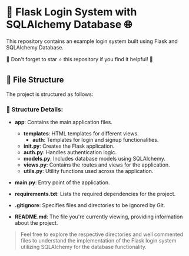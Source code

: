 # 🌟 Flask Login System with SQLAlchemy Database 🌐

This repository contains an example login system built using Flask and SQLAlchemy Database.

🌟 Don't forget to star ⭐ this repository if you find it helpful! 🌟

## 📁 File Structure

The project is structured as follows:

### 📂 Structure Details:

- **app**: Contains the main application files.
  - **templates**: HTML templates for different views.
    - **auth**: Templates for login and signup functionalities.
  - **__init__.py**: Creates the Flask application.
  - **auth.py**: Handles authentication logic.
  - **models.py**: Includes database models using SQLAlchemy.
  - **views.py**: Contains the routes and views for the application.
  - **utils.py**: Utility functions used across the application.

- **main.py**: Entry point of the application.
- **requirements.txt**: Lists the required dependencies for the project.
- **.gitignore**: Specifies files and directories to be ignored by Git.
- **README.md**: The file you're currently viewing, providing information about the project.

>Feel free to explore the respective directories and well commented files to understand the implementation of the Flask login system utilizing SQLAlchemy for the database functionality.
